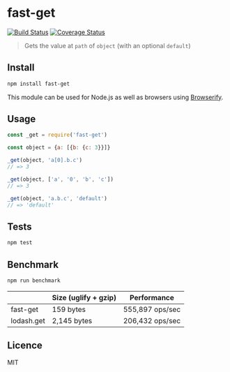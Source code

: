 # fast-get

[![Build Status](https://img.shields.io/travis/queicherius/fast-get.svg?style=flat-square)](https://travis-ci.org/queicherius/fast-get)
[![Coverage Status](https://img.shields.io/codecov/c/github/queicherius/fast-get/master.svg?style=flat-square)](https://codecov.io/github/queicherius/fast-get)

> Gets the value at `path` of `object` (with an optional `default`)

## Install

```bash
npm install fast-get
```

This module can be used for Node.js as well as browsers using [Browserify](https://github.com/substack/browserify-handbook#how-node_modules-works).

## Usage

```js
const _get = require('fast-get')

const object = {a: [{b: {c: 3}}]}

_get(object, 'a[0].b.c')
// => 3

_get(object, ['a', '0', 'b', 'c'])
// => 3

_get(object, 'a.b.c', 'default')
// => 'default'
```

## Tests

```bash
npm test
```

## Benchmark

```bash
npm run benchmark
```

|                       | Size (uglify + gzip) | Performance     |
|-----------------------|----------------------|-----------------|
| fast-get              | 159 bytes            | 555,897 ops/sec |
| lodash.get            | 2,145 bytes          | 206,432 ops/sec |

## Licence

MIT
